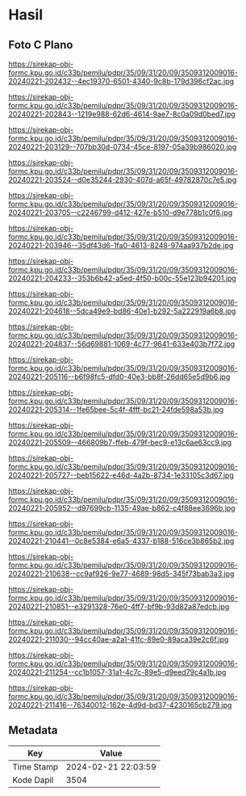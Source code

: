 # Hasil

## Foto C Plano

https://sirekap-obj-formc.kpu.go.id/c33b/pemilu/pdpr/35/09/31/20/09/3509312009016-20240221-202432--4ec19370-6501-4340-9c8b-179d396cf2ac.jpg

https://sirekap-obj-formc.kpu.go.id/c33b/pemilu/pdpr/35/09/31/20/09/3509312009016-20240221-202843--1219e988-62d6-4614-9ae7-8c0a09d0bed7.jpg

https://sirekap-obj-formc.kpu.go.id/c33b/pemilu/pdpr/35/09/31/20/09/3509312009016-20240221-203129--707bb30d-0734-45ce-8197-05a39b986020.jpg

https://sirekap-obj-formc.kpu.go.id/c33b/pemilu/pdpr/35/09/31/20/09/3509312009016-20240221-203524--d0e35244-2930-407d-a65f-49782870c7e5.jpg

https://sirekap-obj-formc.kpu.go.id/c33b/pemilu/pdpr/35/09/31/20/09/3509312009016-20240221-203705--c2246799-d412-427e-b510-d9e778b1c0f6.jpg

https://sirekap-obj-formc.kpu.go.id/c33b/pemilu/pdpr/35/09/31/20/09/3509312009016-20240221-203946--35df43d6-1fa0-4613-8248-974aa937b2de.jpg

https://sirekap-obj-formc.kpu.go.id/c33b/pemilu/pdpr/35/09/31/20/09/3509312009016-20240221-204233--353b6b42-a5ed-4f50-b00c-55e123b94201.jpg

https://sirekap-obj-formc.kpu.go.id/c33b/pemilu/pdpr/35/09/31/20/09/3509312009016-20240221-204618--5dca49e9-bd86-40e1-b292-5a222919a6b8.jpg

https://sirekap-obj-formc.kpu.go.id/c33b/pemilu/pdpr/35/09/31/20/09/3509312009016-20240221-204837--56d69881-1069-4c77-9641-633e403b7f72.jpg

https://sirekap-obj-formc.kpu.go.id/c33b/pemilu/pdpr/35/09/31/20/09/3509312009016-20240221-205116--b6f98fc5-dfd0-40e3-bb8f-26dd65e5d9b6.jpg

https://sirekap-obj-formc.kpu.go.id/c33b/pemilu/pdpr/35/09/31/20/09/3509312009016-20240221-205314--1fe65bee-5c4f-4fff-bc21-24fde598a53b.jpg

https://sirekap-obj-formc.kpu.go.id/c33b/pemilu/pdpr/35/09/31/20/09/3509312009016-20240221-205509--466809b7-ffeb-479f-bec9-e13c6ae63cc9.jpg

https://sirekap-obj-formc.kpu.go.id/c33b/pemilu/pdpr/35/09/31/20/09/3509312009016-20240221-205727--beb15622-e46d-4a2b-8734-1e33105c3d67.jpg

https://sirekap-obj-formc.kpu.go.id/c33b/pemilu/pdpr/35/09/31/20/09/3509312009016-20240221-205952--d97699cb-1135-49ae-b862-c4f88ee3696b.jpg

https://sirekap-obj-formc.kpu.go.id/c33b/pemilu/pdpr/35/09/31/20/09/3509312009016-20240221-210441--0c8e5384-e6a5-4337-b188-516ce3b865b2.jpg

https://sirekap-obj-formc.kpu.go.id/c33b/pemilu/pdpr/35/09/31/20/09/3509312009016-20240221-210638--cc9af926-9e77-4689-98d5-345f73bab3a3.jpg

https://sirekap-obj-formc.kpu.go.id/c33b/pemilu/pdpr/35/09/31/20/09/3509312009016-20240221-210851--e3291328-76e0-4ff7-bf9b-93d82a87edcb.jpg

https://sirekap-obj-formc.kpu.go.id/c33b/pemilu/pdpr/35/09/31/20/09/3509312009016-20240221-211030--94cc40ae-a2a1-41fc-89e0-89aca39e2c6f.jpg

https://sirekap-obj-formc.kpu.go.id/c33b/pemilu/pdpr/35/09/31/20/09/3509312009016-20240221-211254--cc1b1057-31a1-4c7c-89e5-d9eed79c4a1b.jpg

https://sirekap-obj-formc.kpu.go.id/c33b/pemilu/pdpr/35/09/31/20/09/3509312009016-20240221-211416--76340012-162e-4d9d-bd37-4230165cb279.jpg


## Metadata

| Key        | Value               |
| ---------- | ------------------- |
| Time Stamp | 2024-02-21 22:03:59 |
| Kode Dapil | 3504                |



